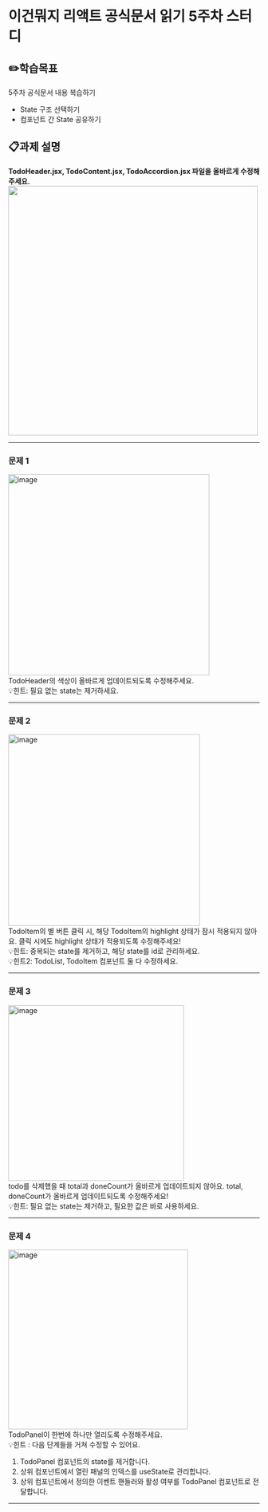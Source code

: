 # 이건뭐지 리액트 공식문서 읽기 5주차 스터디

## ✏️학습목표
5주차 공식문서 내용 복습하기
- State 구조 선택하기
- 컴포넌트 간 State 공유하기

## 📋과제 설명
**TodoHeader.jsx, TodoContent.jsx, TodoAccordion.jsx 파일을 올바르게 수정해주세요.**
<img src="https://github.com/user-attachments/assets/075320b1-ebae-4e3d-975d-4620d4ffa603" width="500">
<hr>

### 문제 1
<img width="403" alt="image" src="https://github.com/user-attachments/assets/f02d3496-8999-43f9-a732-97b51a27059f"> <br>
TodoHeader의 색상이 올바르게 업데이트되도록 수정해주세요. <br>
💡힌트: 필요 없는 state는 제거하세요. <br>
<hr>

### 문제 2
<img width="384" alt="image" src="https://github.com/user-attachments/assets/94b3d0e1-124d-4fa7-bc5c-22b3313a4512"> <br>
TodoItem의 별 버튼 클릭 시, 해당 TodoItem의 highlight 상태가 잠시 적용되지 않아요. 클릭 시에도 highlight 상태가 적용되도록 수정해주세요! <br>
💡힌트: 중복되는 state를 제거하고, 해당 state를 id로 관리하세요. <br>
💡힌트2: TodoList, TodoItem 컴포넌트 둘 다 수정하세요. <br>
<hr>

### 문제 3
<img width="352" alt="image" src="https://github.com/user-attachments/assets/128effb9-4a34-4528-8b79-a09aefa47cb6"> <br>
todo를 삭제했을 때 total과 doneCount가 올바르게 업데이트되지 않아요. total, doneCount가 올바르게 업데이트되도록 수정해주세요! <br>
💡힌트: 필요 없는 state는 제거하고, 필요한 값은 바로 사용하세요.<br>
<hr>

### 문제 4
<img width="360" alt="image" src="https://github.com/user-attachments/assets/c8184187-7f55-4ba6-98bc-43df2462a40f"> <br>
TodoPanel이 한번에 하나만 열리도록 수정해주세요. <br>
💡힌트 : 다음 단계들을 거쳐 수정할 수 있어요. <br>
1. TodoPanel 컴포넌트의 state를 제거합니다. <br>
2. 상위 컴포넌트에서 열린 패널의 인덱스를 useState로 관리합니다. <br>
3. 상위 컴포넌트에서 정의한 이벤트 핸들러와 활성 여부를 TodoPanel 컴포넌트로 전달합니다. <br>
<hr>
